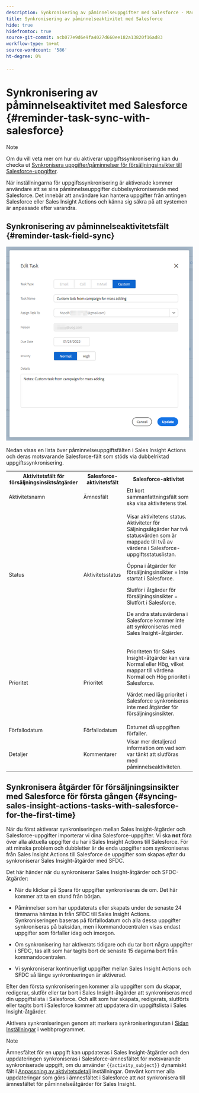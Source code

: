 ```yaml
---
description: Synkronisering av påminnelseuppgifter med Salesforce - Marketo Docs - produktdokumentation
title: Synkronisering av påminnelseaktivitet med Salesforce
hide: true
hidefromtoc: true
source-git-commit: acb077e9d6e9fa4027d660ee182a13820f16ad83
workflow-type: tm+mt
source-wordcount: '586'
ht-degree: 0%

---
```


# Synkronisering av påminnelseaktivitet med Salesforce {#reminder-task-sync-with-salesforce}

>[!NOTE]
>
>Om du vill veta mer om hur du aktiverar uppgiftssynkronisering kan du checka ut [Synkronisera uppgifter/påminnelser för försäljningsinsikter till Salesforce-uppgifter](/help/marketo/product-docs/marketo-sales-insight/actions/crm/salesforce-integration/salesforce-sync-settings.md#sync-sales-insight-actions-tasks-reminders-to-salesforce-tasks).

När inställningarna för uppgiftssynkronisering är aktiverade kommer användare att se sina påminnelseuppgifter dubbelsynkroniserade med Salesforce. Det innebär att användare kan hantera uppgifter från antingen Salesforce eller Sales Insight Actions och känna sig säkra på att systemen är anpassade efter varandra.

## Synkronisering av påminnelseaktivitetsfält {#reminder-task-field-sync}

![](assets/reminder-task-sync-with-salesforce-1.png)

Nedan visas en lista över påminnelseuppgiftsfälten i Sales Insight Actions och deras motsvarande Salesforce-fält som stöds via dubbelriktad uppgiftssynkronisering.

<table>
 <tr>
  <th>Aktivitetsfält för försäljningsinsiktsåtgärder</th>
  <th>Salesforce-aktivitetsfält</th>
  <th>Salesforce-aktivitet</th>
 </tr>
 <tr>
  <td>Aktivitetsnamn</td>
  <td>Ämnesfält</td>
  <td>Ett kort sammanfattningsfält som ska visa aktivitetens titel.</td>
 </tr>
 <tr>
  <td>Status</td>
  <td>Aktivitetsstatus</td>
  <td><p>Visar aktivitetens status. Aktiviteter för Säljningsåtgärder har två statusvärden som är mappade till två av värdena i Salesforce-uppgiftsstatuslistan.</p>
  <p>Öppna i åtgärder för försäljningsinsikter = Inte startat i Salesforce.</p>
  <p>Slutför i åtgärder för försäljningsinsikter = Slutfört i Salesforce.</p>
  <p>De andra statusvärdena i Salesforce kommer inte att synkroniseras med Sales Insight-åtgärder.</p></td>
 </tr>
 <tr>
  <td>Prioritet</td>
  <td>Prioritet</td>
  <td><p>Prioriteten för Sales Insight-åtgärder kan vara Normal eller Hög, vilket mappar till värdena Normal och Hög prioritet i Salesforce.</p>
  <p>Värdet med låg prioritet i Salesforce synkroniseras inte med åtgärder för försäljningsinsikter.</p></td>
 </tr>
 <tr>
  <td>Förfallodatum</td>
  <td>Förfallodatum</td>
  <td>Datumet då uppgiften förfaller.</td>
 </tr>
 <tr>
  <td>Detaljer</td>
  <td>Kommentarer</td>
  <td>Visar mer detaljerad information om vad som var tänkt att slutföras med påminnelseaktiviteten.</td>
 </tr>
</table>

## Synkronisera åtgärder för försäljningsinsikter med Salesforce för första gången {#syncing-sales-insight-actions-tasks-with-salesforce-for-the-first-time}

När du först aktiverar synkroniseringen mellan Sales Insight-åtgärder och Salesforce-uppgifter importerar vi dina Salesforce-uppgifter. Vi ska **not** föra över alla aktuella uppgifter du har i Sales Insight Actions till Salesforce. För att minska problem och dubbletter är de enda uppgifter som synkroniseras från Sales Insight Actions till Salesforce de uppgifter som skapas *efter* du synkroniserar Sales Insight-åtgärder med SFDC.

Det här händer när du synkroniserar Sales Insight-åtgärder och SFDC-åtgärder:

* När du klickar på Spara för uppgifter synkroniseras de om. Det här kommer att ta en stund från början.

* Påminnelser som har uppdaterats eller skapats under de senaste 24 timmarna hämtas in från SFDC till Sales Insight Actions. Synkroniseringen baseras på förfallodatum och alla dessa uppgifter synkroniseras på baksidan, men i kommandocentralen visas endast uppgifter som förfaller idag och imorgon.

* Om synkronisering har aktiverats tidigare och du tar bort några uppgifter i SFDC, tas allt som har tagits bort de senaste 15 dagarna bort från kommandocentralen.

* Vi synkroniserar kontinuerligt uppgifter mellan Sales Insight Actions och SFDC så länge synkroniseringen är aktiverad.

Efter den första synkroniseringen kommer alla uppgifter som du skapar, redigerar, slutför eller tar bort i Sales Insight-åtgärder att synkroniseras med din uppgiftslista i Salesforce. Och allt som har skapats, redigerats, slutförts eller tagits bort i Salesforce kommer att uppdatera din uppgiftslista i Sales Insight-åtgärder.

Aktivera synkroniseringen genom att markera synkroniseringsrutan i [Sidan Inställningar](https://toutapp.com/login) i webbprogrammet.

>[!NOTE]
>
>Ämnesfältet för en uppgift kan uppdateras i Sales Insight-åtgärder och den uppdateringen synkroniseras i Salesforce-ämnesfältet för motsvarande synkroniserade uppgift, om du använder `{{activity_subject}}` dynamiskt fält i [Anpassning av aktivitetsdetalj](/help/marketo/product-docs/marketo-sales-insight/actions/crm/salesforce-integration/configure-salesforce-activity-detail-customization.md) inställningar. Omvänt kommer alla uppdateringar som görs i ämnesfältet i Salesforce att _not_ synkronisera till ämnesfältet för påminnelseåtgärder för Sales Insight.
